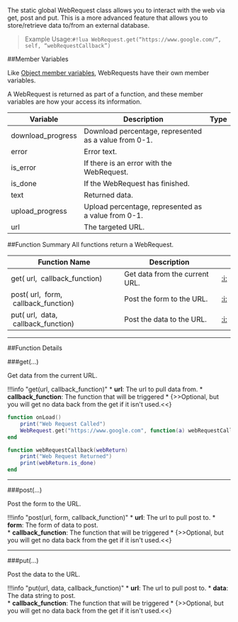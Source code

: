 The static global WebRequest class allows you to interact with the web via get, post and put. This is a more advanced feature that allows you to store/retrieve data to/from an external database.

> Example Usage:`#!lua WebRequest.get(“https://www.google.com/”, self, “webRequestCallback”)`

##Member Variables

Like [Object member variables](object.md#member-variables), WebRequests have their own member variables.

A WebRequest is returned as part of a function, and these member variables are how your access its information.

Variable | Description | Type
-- | -- | :--
<a class="anchor" id="download_progress"></a>download_progress | Download percentage, represented as a value from 0-1. | [<span class="tag flo"></span>](types.md)
<a class="anchor" id="error"></a>error | Error text. | [<span class="tag str"></span>](types.md)
<a class="anchor" id="is_error"></a>is_error | If there is an error with the WebRequest. | [<span class="tag boo"></span>](types.md)
<a class="anchor" id="is_done"></a>is_done | If the WebRequest has finished. | [<span class="tag boo"></span>](types.md)
<a class="anchor" id="text"></a>text | Returned data. | [<span class="tag str"></span>](types.md)
<a class="anchor" id="upload_progress"></a>upload_progress | Upload percentage, represented as a value from 0-1. | [<span class="tag flo"></span>](types.md)
<a class="anchor" id="url"></a>url | The targeted URL. | [<span class="tag str"></span>](types.md)


##Function Summary
All functions return a WebRequest.

Function Name | Description | &nbsp;
-- | -- | --:
get([<span class="tag str"></span>](types.md)&nbsp;url, [<span class="tag fun"></span>](types.md#function)&nbsp;callback_function) | Get data from the current URL. | [:i:](#get)
post([<span class="tag str"></span>](types.md)&nbsp;url,  [<span class="tag tab"></span>](types.md)&nbsp;form, [<span class="tag fun"></span>](types.md#function)&nbsp;callback_function) | Post the form to the URL. | [:i:](#post)
put([<span class="tag str"></span>](types.md)&nbsp;url,  [<span class="tag str"></span>](types.md)&nbsp;data, [<span class="tag fun"></span>](types.md#function)&nbsp;callback_function) | Post the data to the URL. | [:i:](#put)

---


##Function Details

###get(...)

Get data from the current URL.

!!!info "get(url, callback_function)"
    * [<span class="tag str"></span>](types.md) **url**: The url to pull data from.
    * [<span class="tag fun"></span>](types.md#function) **callback_function**: The function that will be triggered
        * {>>Optional, but you will get no data back from the get if it isn't used.<<}

``` Lua
function onLoad()
    print("Web Request Called")
    WebRequest.get("https://www.google.com", function(a) webRequestCallback(a) end)
end

function webRequestCallback(webReturn)
    print("Web Request Returned")
    print(webReturn.is_done)
end
```

---


###post(...)

Post the form to the URL.

!!!info "post(url, form, callback_function)"
    * [<span class="tag str"></span>](types.md) **url**: The url to pull post to.
    * [<span class="tag tab"></span>](types.md) **form**: The form of data to post.    
    * [<span class="tag fun"></span>](types.md#function) **callback_function**: The function that will be triggered
        * {>>Optional, but you will get no data back from the get if it isn't used.<<}

---


###put(...)

Post the data to the URL.

!!!info "put(url, data, callback_function)"
    * [<span class="tag str"></span>](types.md) **url**: The url to pull post to.
    * [<span class="tag str"></span>](types.md) **data**: The data string to post.    
    * [<span class="tag fun"></span>](types.md#function) **callback_function**: The function that will be triggered
        * {>>Optional, but you will get no data back from the get if it isn't used.<<}
